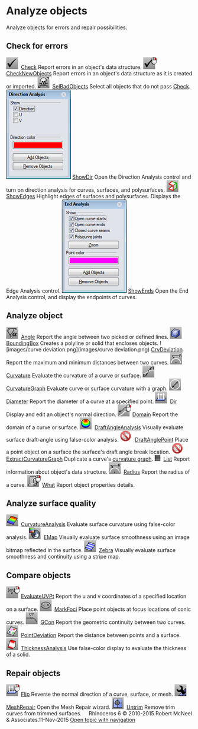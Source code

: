 ---
---


# Analyze objects
Analyze objects for errors and repair possibilities.

## Check for errors
![images/check.png](images/check.png) [Check](check.html) 
Report errors in an object's data structure.
![images/checknewobjects.png](images/checknewobjects.png) [CheckNewObjects](check.html#checknewobjects) 
Report errors in an object's data structure as it is created or imported.
![images/selbadobjects.png](images/selbadobjects.png) [SelBadObjects](selection-commands.html#selbadobjects) 
Select all objects that do not pass [Check](check.html).
![images/showdir.png](images/showdir.png) [ShowDir](dir.html#showdir) 
Open the Direction Analysis control and turn on direction analysis for curves, surfaces, and polysurfaces.
![images/showedges.png](images/showedges.png) [ShowEdges](showedges.html) 
Highlight edges of surfaces and polysurfaces. Displays the Edge Analysis control.
![images/showends.png](images/showends.png) [ShowEnds](showends.html) 
Open the End Analysis control, and display the endpoints of curves.

## Analyze object
![images/angle.png](images/angle.png) [Angle](angle.html) 
Report the angle between two picked or defined lines.
![images/boundingbox.png](images/boundingbox.png) [BoundingBox](boundingbox.html) 
Creates a polyline or solid that encloses objects.
![images/curve deviation.png](images/curve deviation.png) [CrvDeviation](crvdeviation.html) 
Report the maximum and minimum distances between two curves.
![images/radius.png](images/radius.png) [Curvature](curvature.html) 
Evaluate the curvature of a curve or surface.
![images/curvaturegraph.png](images/curvaturegraph.png) [CurvatureGraph](curvaturegraph.html) 
Evaluate curve or surface curvature with a graph.
![images/diameter.png](images/diameter.png) [Diameter](diameter.html) 
Report the diameter of a curve at a specified point.
![images/direction.png](images/direction.png) [Dir](dir.html) 
Display and edit an object's normal direction.
![images/domain.png](images/domain.png) [Domain](domain.html) 
Report the domain of a curve or surface.
![images/draftangleanalysis.png](images/draftangleanalysis.png) [DraftAngleAnalysis](draftangleanalysis.html) 
Visually evaluate surface draft-angle using false-color analysis.
![images/-no-toolbar-button.png](images/-no-toolbar-button.png) [DraftAnglePoint](draftanglepoint.html) 
Place a point object on a surface the surface's draft angle break location.
![images/-no-toolbar-button.png](images/-no-toolbar-button.png) [ExtractCurvatureGraph](extractcurvaturegraph.html) 
Duplicate a curve's [curvature graph](curvaturegraph.html).
![images/list.png](images/list.png) [List](list.html) 
Report information about object's data structure.
![images/radius.png](images/radius.png) [Radius](radius.html) 
Report the radius of a curve.
![images/what.png](images/what.png) [What](what.html) 
Report object properties details.

## Analyze surface quality
![images/curvatureanalysis.png](images/curvatureanalysis.png) [CurvatureAnalysis](curvatureanalysis.html) 
Evaluate surface curvature using false-color analysis.
![images/emap.png](images/emap.png) [EMap](emap.html) 
Visually evaluate surface smoothness using an image bitmap reflected in the surface.
![images/zebra.png](images/zebra.png) [Zebra](zebra.html) 
Visually evaluate surface smoothness and continuity using a stripe map.

## Compare objects
![images/evaluateuvpt.png](images/evaluateuvpt.png) [EvaluateUVPt](evaluateuvpt.html) 
Report the u and v&#160;coordinates of a specified location on a surface.
![images/markfoci.png](images/markfoci.png) [MarkFoci](markfoci.html) 
Place point objects at focus locations of conic curves.
![images/gcon.png](images/gcon.png) [GCon](gcon.html) 
Report the geometric continuity between two curves.
![images/pointdeviation.png](images/pointdeviation.png) [PointDeviation](pointdeviation.html) 
Report the distance between points and a surface.
![images/thicknessanalysis.png](images/thicknessanalysis.png) [ThicknessAnalysis](thicknessanalysis.html) 
Use false-color display to evaluate the thickness of a solid.

## Repair objects
![images/flip.png](images/flip.png) [Flip](flip.html) 
Reverse the normal direction of a curve, surface, or mesh.
![images/meshrepair.png](images/meshrepair.png) [MeshRepair](meshrepair.html) 
Open the Mesh Repair wizard.
![images/untrim-srf.png](images/untrim-srf.png) [Untrim](trim.html#untrim) 
Remove trim curves from trimmed surfaces.
&#160;
&#160;
Rhinoceros 6 © 2010-2015 Robert McNeel &amp; Associates.11-Nov-2015
 [Open topic with navigation](sak-analysis.html) 


